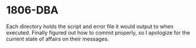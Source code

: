 # 1806-DBA

Each directory holds the script and error file it would output to when executed.
Finally figured out how to commit properly, so I apologize for the current state of affairs on their messages.
